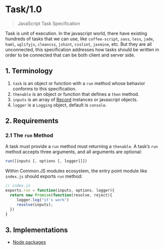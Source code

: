 Task/1.0
========

> JavaScript Task Specification

Task is unit of execution. In the javascript world, there have existing hundreds of tasks that we can use, 
like `coffee-script`, `sass`, `less`, `jade`, `haml`, `uglifyjs`, `cleancss`, `jshint`, `csslint`, `jasmine`, etc. But they are all unconnected, this specification addresses how tasks should be written in order to be connected that can be both client and server side.

## 1. Terminology

1. `task` is an object or function with a `run` method whose behavior conforms to this specification.
2. `thenable` is an object or function that defines a `then` method.
3. `inputs` is an array of [Record](https://github.com/node-task/record) instances or javascript objects.
4. `logger` is a `Logging` object, default is `console`.

## 2. Requirements

### 2.1 The `run` Method
A task must provide a `run` method must returning a `thenable`. A task’s `run` method accepts three arguments, and all arguments are optional:

```js
run([inputs [, options [, logger]]])
```

Within Common.JS modules ecosystem, the entry point module like `index.js` should exports `run` method:

```js
// index.js
exports.run = function(inputs, options, logger){
  return new Promise(function(resolve, reject){
     logger.log("it's work")
     resolve(inputs);
  })
}
```

## 3. Implementations
 * [Node packages](https://github.com/taskjs/packages)

